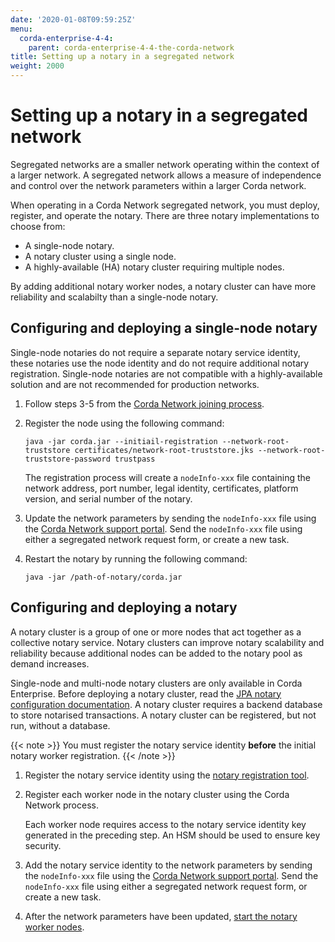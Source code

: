 ```yaml
---
date: '2020-01-08T09:59:25Z'
menu:
  corda-enterprise-4-4:
    parent: corda-enterprise-4-4-the-corda-network
title: Setting up a notary in a segregated network
weight: 2000
---
```


# Setting up a notary in a segregated network

Segregated networks are a smaller network operating within the context of a larger network. A segregated network allows
a measure of independence and control over the network parameters within a larger Corda network.

When operating in a Corda Network segregated network, you must deploy, register, and operate the notary. There are three
notary implementations to choose from:

- A single-node notary.
- A notary cluster using a single node.
- A highly-available (HA) notary cluster requiring multiple nodes.

By adding additional notary worker nodes, a notary cluster can have more reliability and scalabilty than a single-node notary.

## Configuring and deploying a single-node notary

Single-node notaries do not require a separate notary service identity, these notaries use the node identity and do not require additional notary registration. Single-node notaries are not compatible with a highly-available solution and are not recommended for production networks.

1. Follow steps 3-5 from the [Corda Network joining process](https://corda.network/joining-corda-network/onboarding-workflow).

2. Register the node using the following command:

    `java -jar corda.jar --initiail-registration --network-root-truststore certificates/network-root-truststore.jks --network-root-truststore-password trustpass`

    The registration process will create a `nodeInfo-xxx` file containing the network address, port number, legal identity, certificates, platform version, and serial number of the notary.

3. Update the network parameters by sending the `nodeInfo-xxx` file using the [Corda Network support portal](https://r3-cev.atlassian.net/servicedesk/customer/portal/7/). Send the `nodeInfo-xxx` file using either a segregated network request form, or create a new task.

4. Restart the notary by running the following command:

    `java -jar /path-of-notary/corda.jar`


## Configuring and deploying a notary

A notary cluster is a group of one or more nodes that act together as a collective notary service. Notary clusters can improve
notary scalability and reliability because additional nodes can be added to the notary pool as demand increases.

Single-node and multi-node notary clusters are only available in Corda Enterprise. Before deploying a notary cluster,
read the [JPA notary configuration documentation](../../../../../platform/corda/4.4/enterprise/notary/installing-jpa.md). A notary cluster requires a backend database to store notarised
transactions. A notary cluster can be registered, but not run, without a database.

{{< note >}}
You must register the notary service identity **before** the initial notary worker registration.
{{< /note >}}

1. Register the notary service identity using the [notary registration tool](../../../../../../en/platform/corda/4.4/enterprise/notary/ha-notary-service-setup.html#ha-notary-registration-process).

2. Register each worker node in the notary cluster using the Corda Network process.

    Each worker node requires access to the notary service identity key generated in the preceding step. An HSM should be used to ensure key security.

3. Add the notary service identity to the network parameters by sending the `nodeInfo-xxx` file using the [Corda Network support portal](https://r3-cev.atlassian.net/servicedesk/customer/portal/7/). Send the `nodeInfo-xxx` file using either a segregated network request form, or create a new task.

4. After the network parameters have been updated, [start the notary worker nodes](../../../../../../en/platform/corda/4.4/enterprise/node/deploy/starting-components.html#starting-a-corda-node).
